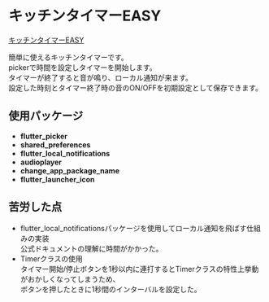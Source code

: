 # キッチンタイマーEASY
[キッチンタイマーEASY](https://play.google.com/store/apps/details?id=com.easy.kitchen.timer.app)  

簡単に使えるキッチンタイマーです。  
pickerで時間を設定しタイマーを開始します。  
タイマーが終了すると音が鳴り、ローカル通知が来ます。  
設定した時刻とタイマー終了時の音のON/OFFを初期設定として保存できます。  

## 使用パッケージ

- **flutter_picker**  
- **shared_preferences**  
- **flutter_local_notifications**  
- **audioplayer**  
- **change_app_package_name**  
- **flutter_launcher_icon**  

## 苦労した点
- flutter_local_notificationsパッケージを使用してローカル通知を飛ばす仕組みの実装  
公式ドキュメントの理解に時間がかかった。  
- Timerクラスの使用  
  タイマー開始/停止ボタンを1秒以内に連打するとTimerクラスの特性上挙動がおかしくなってしまうため、  
  ボタンを押したときに1秒間のインターバルを設定した。
